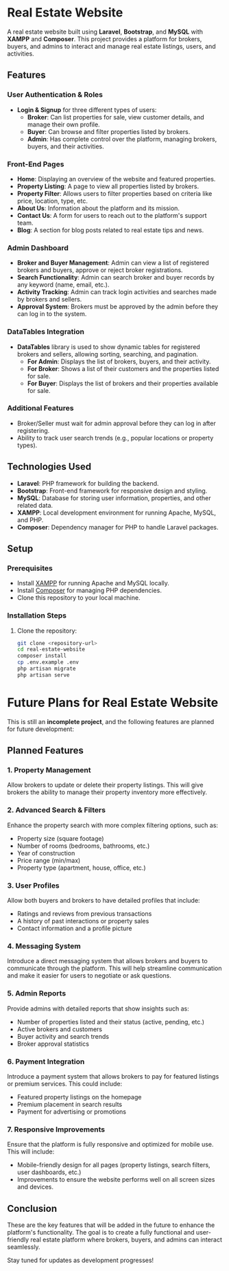 # Real Estate Website

A real estate website built using **Laravel**, **Bootstrap**, and **MySQL** with **XAMPP** and **Composer**. This project provides a platform for brokers, buyers, and admins to interact and manage real estate listings, users, and activities.

## Features

### User Authentication & Roles

-   **Login & Signup** for three different types of users:
    -   **Broker**: Can list properties for sale, view customer details, and manage their own profile.
    -   **Buyer**: Can browse and filter properties listed by brokers.
    -   **Admin**: Has complete control over the platform, managing brokers, buyers, and their activities.

### Front-End Pages

-   **Home**: Displaying an overview of the website and featured properties.
-   **Property Listing**: A page to view all properties listed by brokers.
-   **Property Filter**: Allows users to filter properties based on criteria like price, location, type, etc.
-   **About Us**: Information about the platform and its mission.
-   **Contact Us**: A form for users to reach out to the platform's support team.
-   **Blog**: A section for blog posts related to real estate tips and news.

### Admin Dashboard

-   **Broker and Buyer Management**: Admin can view a list of registered brokers and buyers, approve or reject broker registrations.
-   **Search Functionality**: Admin can search broker and buyer records by any keyword (name, email, etc.).
-   **Activity Tracking**: Admin can track login activities and searches made by brokers and sellers.
-   **Approval System**: Brokers must be approved by the admin before they can log in to the system.

### DataTables Integration

-   **DataTables** library is used to show dynamic tables for registered brokers and sellers, allowing sorting, searching, and pagination.
    -   **For Admin**: Displays the list of brokers, buyers, and their activity.
    -   **For Broker**: Shows a list of their customers and the properties listed for sale.
    -   **For Buyer**: Displays the list of brokers and their properties available for sale.

### Additional Features

-   Broker/Seller must wait for admin approval before they can log in after registering.
-   Ability to track user search trends (e.g., popular locations or property types).

## Technologies Used

-   **Laravel**: PHP framework for building the backend.
-   **Bootstrap**: Front-end framework for responsive design and styling.
-   **MySQL**: Database for storing user information, properties, and other related data.
-   **XAMPP**: Local development environment for running Apache, MySQL, and PHP.
-   **Composer**: Dependency manager for PHP to handle Laravel packages.

## Setup

### Prerequisites

-   Install [XAMPP](https://www.apachefriends.org/index.html) for running Apache and MySQL locally.
-   Install [Composer](https://getcomposer.org/) for managing PHP dependencies.
-   Clone this repository to your local machine.

### Installation Steps

1. Clone the repository:
    ```bash
    git clone <repository-url>
    cd real-estate-website
    composer install
    cp .env.example .env
    php artisan migrate
    php artisan serve
    ```

# Future Plans for Real Estate Website

This is still an **incomplete project**, and the following features are planned for future development:

## Planned Features

### 1. Property Management

Allow brokers to update or delete their property listings. This will give brokers the ability to manage their property inventory more effectively.

### 2. Advanced Search & Filters

Enhance the property search with more complex filtering options, such as:

-   Property size (square footage)
-   Number of rooms (bedrooms, bathrooms, etc.)
-   Year of construction
-   Price range (min/max)
-   Property type (apartment, house, office, etc.)

### 3. User Profiles

Allow both buyers and brokers to have detailed profiles that include:

-   Ratings and reviews from previous transactions
-   A history of past interactions or property sales
-   Contact information and a profile picture

### 4. Messaging System

Introduce a direct messaging system that allows brokers and buyers to communicate through the platform. This will help streamline communication and make it easier for users to negotiate or ask questions.

### 5. Admin Reports

Provide admins with detailed reports that show insights such as:

-   Number of properties listed and their status (active, pending, etc.)
-   Active brokers and customers
-   Buyer activity and search trends
-   Broker approval statistics

### 6. Payment Integration

Introduce a payment system that allows brokers to pay for featured listings or premium services. This could include:

-   Featured property listings on the homepage
-   Premium placement in search results
-   Payment for advertising or promotions

### 7. Responsive Improvements

Ensure that the platform is fully responsive and optimized for mobile use. This will include:

-   Mobile-friendly design for all pages (property listings, search filters, user dashboards, etc.)
-   Improvements to ensure the website performs well on all screen sizes and devices.

## Conclusion

These are the key features that will be added in the future to enhance the platform's functionality. The goal is to create a fully functional and user-friendly real estate platform where brokers, buyers, and admins can interact seamlessly.

Stay tuned for updates as development progresses!
